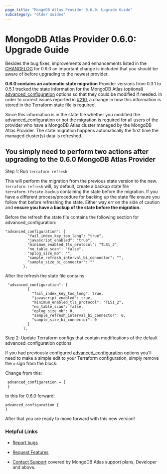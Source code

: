 ```yaml
---
page_title: "MongoDB Atlas Provider 0.6.0: Upgrade Guide"
subcategory: "Older Guides"    
---
```


# MongoDB Atlas Provider 0.6.0: Upgrade Guide

Besides the bug fixes, improvements and enhancements listed in the  [CHANGELOG](https://github.com/mongodb/terraform-provider-mongodbatlas/blob/master/CHANGELOG.md) for 0.6.0 an important change is included that you should be aware of before upgrading to the newest provider.

**0.6.0 contains an automatic state migration**
Provider versions from 0.3.1 to 0.5.1 tracked the state information for the MongoDB Atlas (optional) [advanced_configuration](https://www.terraform.io/docs/providers/mongodbatlas/r/cluster.html#advanced-configuration-options) options so that they could be modified if needed.  In order to correct issues reported in [#210](https://github.com/mongodb/terraform-provider-mongodbatlas/issues/210), a change in how this information is stored in the Terraform state file is required.

Since this information is in the state file whether you modified the advanced_configuration or not the migration is required for all users of the provider who have a MongoDB Atlas cluster managed by the MongoDB Atlas Provider.
The state migration happens automatically the first time the managed cluster(s) data is refreshed.  

## You simply need to perform two actions after upgrading to the 0.6.0 MongoDB Atlas Provider

Step 1: Run `terraform refresh`

This will perform the migration from the previous state version to the new.  `terraform refresh` will, by default, create a backup state file `terraform.tfstate.backup` containing the state before the migration.  If you have a different process/procedure for backing up the state file ensure you follow that before refreshing the state.  Either way err on the side of caution and **ensure you have a backup of the state before the migration.**

Before the refresh the state file contains the following section for advanced_configuration:

    "advanced_configuration": {
              "fail_index_key_too_long": "true",
              "javascript_enabled": "true",
              "minimum_enabled_tls_protocol": "TLS1_2",
              "no_table_scan": "false",
              "oplog_size_mb": "",
              "sample_refresh_interval_bi_connector": "",
              "sample_size_bi_connector": ""
            },

After the refresh the state file contains:

     "advanced_configuration": [
              {
                "fail_index_key_too_long": true,
                "javascript_enabled": true,
                "minimum_enabled_tls_protocol": "TLS1_2",
                "no_table_scan": false,
                "oplog_size_mb": 0,
                "sample_refresh_interval_bi_connector": 0,
                "sample_size_bi_connector": 0
              }
            ],

Step 2: Update Terraform configs that contain modifications of the default advanced_configuration options

If you had previously configured [advanced_configuration](https://www.terraform.io/docs/providers/mongodbatlas/r/cluster.html#advanced-configuration-options) options you'll need to make a simple edit to your Terraform configuration, simply remove the `=` sign from the block:

Change from this:

     advanced_configuration = {
     }

to this for 0.6.0 forward:

    advanced_configuration {
    }

After that you are ready to move forward with this new version!

### Helpful Links

* [Report bugs](https://github.com/mongodb/terraform-provider-mongodbatlas/issues)

* [Request Features](https://feedback.mongodb.com/forums/924145-atlas?category_id=370723)

* [Contact Support](https://docs.atlas.mongodb.com/support/) covered by MongoDB Atlas support plans, Developer and above.
